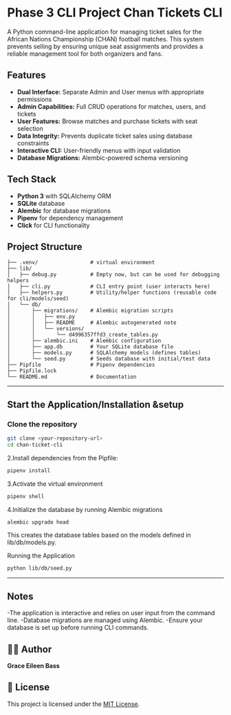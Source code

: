 # Phase 3 CLI Project Chan Tickets CLI

A Python command-line application for managing ticket sales for the African Nations Championship (CHAN) football matches. This system prevents selling by ensuring unique seat assignments and provides a reliable management tool for both organizers and fans.

## Features

- **Dual Interface:** Separate Admin and User menus with appropriate permissions
- **Admin Capabilities:** Full CRUD operations for matches, users, and tickets
- **User Features:** Browse matches and purchase tickets with seat selection
- **Data Integrity:** Prevents duplicate ticket sales using database constraints
- **Interactive CLI:** User-friendly menus with input validation
- **Database Migrations:** Alembic-powered schema versioning

## Tech Stack

- **Python 3** with SQLAlchemy ORM
- **SQLite** database
- **Alembic** for database migrations
- **Pipenv** for dependency management
- **Click** for CLI functionality

## Project Structure

```chan-ticket-cli/
├── .venv/                 # virtual environment
├── lib/
│   ├── debug.py           # Empty now, but can be used for debugging helpers
│   ├── cli.py             # CLI entry point (user interacts here)
│   ├── helpers.py         # Utility/helper functions (reusable code for cli/models/seed)
│   └── db/
│       ├── migrations/    # Alembic migration scripts
│       │   ├── env.py
│       │   ├── README     # Alembic autogenerated note
│       │   └── versions/
│       │       └── d4996357ffd3_create_tables.py
│       ├── alembic.ini    # Alembic configuration
│       ├── app.db         # Your SQLite database file
│       ├── models.py      # SQLAlchemy models (defines tables)
│       └── seed.py        # Seeds database with initial/test data
├── Pipfile                # Pipenv dependencies
├── Pipfile.lock
└── README.md              # Documentation
```

---

## **Start the Application/Installation &setup**

### Clone the repository

```bash
git clone <your-repository-url>
cd chan-ticket-cli
```

2.Install dependencies from the Pipfile:

```bash
pipenv install
```

3.Activate the virtual environment

```bash
pipenv shell
```

4.Initialize the database by running Alembic migrations

```bash
alembic upgrade head
```

This creates the database tables based on the models defined in lib/db/models.py.

Running the Application

```bash
python lib/db/seed.py
```

---

## Notes

-The application is interactive and relies on user input from the command line.
-Database migrations are managed using Alembic.
-Ensure your database is set up before running CLI commands.

## 👩‍💻 Author

**Grace Eileen Bass**

## 📝 License

This project is licensed under the [MIT License](LICENSE).
